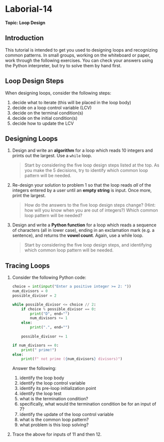 # Laborial-14

**Topic: Loop Design**

<!-- Based on COMP 1631 tutorial -->

## Introduction
This tutorial is intended to get you used to designing loops and recognizing common patterns. In small groups, working on the whiteboard or paper, work through the following exercises. You can check your answers using the Python interpreter, but try to solve them by hand first.

## Loop Design Steps
When designing loops, consider the following steps:
1. decide what to iterate (this will be placed in the loop body)
2. decide on a loop control variable (LCV)
3. decide on the terminal condition(s)
4. decide on the initial condition(s)
5. decide how to update the LCV

## Designing Loops
1. Design and write an **algorithm** for a loop which reads 10 integers and prints out the largest. Use a `while` loop.

    > Start by considering the five loop design steps listed at the top. As you make the 5 decisions, try to identify which common loop pattern will be needed.

1. Re-design your solution to problem 1 so that the loop reads *all* of the integers entered by a user until an **empty string** is input. Once more, print the largest.

    > How do the answers to the five loop design steps change? (Hint: how will you know when you are out of integers?) Which common loop pattern will be needed?

3. Design and write a **Python function** for a loop which reads a sequence of characters (all in lower case), ending in an exclamation mark (e.g. a sentence), and returns the **vowel count**. Again, use a while loop.

    > Start by considering the five loop design steps, and identifying which common loop pattern will be needed.
 
## Tracing Loops

1. Consider the following Python code:
    ```python
    choice = int(input("Enter a positive integer >= 2: "))
    num_divisors = 0
    possible_divisor = 2

    while possible_divisor <= choice // 2:
        if choice % possible_divisor == 0:
            print("D", end="")
            num_divisors += 1
        else:
            print(".", end="")
        
        possible_divisor += 1

    if num_divisors == 0:
        print(" prime!")
    else:
        print(f" not prime ({num_divisors} divisors)")
    ```

    Answer the following:
   1. identify the loop body
   2. identify the loop control variable
   3. identify its pre-loop initialization point
   4. identify the loop test
   5. what is the termination condition?
   6. specifically, what would the termination condition be for an input of 7?
   7. identify the update of the loop control variable
   8. what is the common loop pattern?
   9. what problem is this loop solving?

2.  Trace the above for inputs of 11 and then 12.